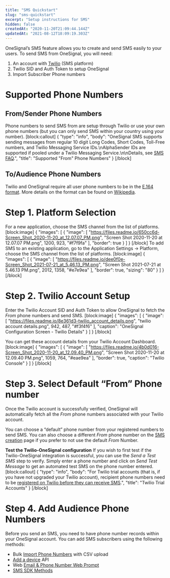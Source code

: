 ```yaml
---
title: "SMS Quickstart"
slug: "sms-quickstart"
excerpt: "Setup instructions for SMS"
hidden: false
createdAt: "2020-11-20T21:09:44.144Z"
updatedAt: "2021-08-12T18:09:19.303Z"
---
```

OneSignal’s SMS feature allows you to create and send SMS easily to your users. To send SMS from OneSignal, you will need:
1. An account with [Twilio](https://www.twilio.com/) (SMS platform)
2. Twilio SID and Auth Token to setup OneSignal
3. Import Subscriber Phone numbers

# Supported Phone Numbers

## From/Sender Phone Numbers

Phone numbers to send SMS from are setup through Twilio or use your own phone numbers (but you can only send SMS within your country using your number).
[block:callout]
{
  "type": "info",
  "body": "OneSignal SMS supports sending messages from regular 10 digit Long Codes, Short Codes, Toll-Free numbers, and Twilio Messaging Service IDs.\nAlphaSender IDs are supported if pooled under a Twilio Messaging Service.\n\nDetails, see [SMS FAQ](doc:sms-faq#what-is-a-long-code-short-code-toll-free-alphanumeric-sender-id-and-messaging-service).",
  "title": "Supported \"From\" Phone Numbers"
}
[/block]
## To/Audience Phone Numbers

Twilio and OneSignal require all user phone numbers to be in the [E.164 format](https://documentation.onesignal.com/docs/sms-faq#what-is-the-e164-format). More details on the format can be found on [Wikipedia](https://en.wikipedia.org/wiki/E.164).

# Step 1. Platform Selection
For a new application, choose the SMS channel from the list of platforms.
[block:image]
{
  "images": [
    {
      "image": [
        "https://files.readme.io/650cc6d-Screen_Shot_2020-11-20_at_12.07.07_PM.png",
        "Screen Shot 2020-11-20 at 12.07.07 PM.png",
        1200,
        923,
        "#f7f9fa"
      ],
      "border": true
    }
  ]
}
[/block]
To add SMS to an existing application, go to the Application Settings → Platform, choose the SMS channel from the list of platforms.
[block:image]
{
  "images": [
    {
      "image": [
        "https://files.readme.io/dee0f0e-Screen_Shot_2021-07-21_at_5.46.13_PM.png",
        "Screen Shot 2021-07-21 at 5.46.13 PM.png",
        2012,
        1358,
        "#e7e9ea"
      ],
      "border": true,
      "sizing": "80"
    }
  ]
}
[/block]
# Step 2. Twilio Account Setup

Enter the Twilio Account SID and Auth Token to allow OneSignal to fetch the *From* phone numbers and send SMS. 
[block:image]
{
  "images": [
    {
      "image": [
        "https://files.readme.io/8e361d3-twilio_account_details.png",
        "twilio account details.png",
        942,
        487,
        "#f3f4f6"
      ],
      "caption": "OneSignal Configuration Screen - Twilio Details"
    }
  ]
}
[/block]

You can get these account details from your Twilio Account Dashboard. 
[block:image]
{
  "images": [
    {
      "image": [
        "https://files.readme.io/4b0d016-Screen_Shot_2020-11-20_at_12.09.40_PM.png",
        "Screen Shot 2020-11-20 at 12.09.40 PM.png",
        1059,
        764,
        "#eae9ea"
      ],
      "border": true,
      "caption": "Twilio Console"
    }
  ]
}
[/block]
# Step 3. Select Default “From” Phone number

Once the Twilio account is successfully verified, OneSignal will automatically fetch all the *From* phone numbers associated with your Twilio account.

You can choose a “default” phone number from your registered numbers to send SMS. You can also choose a different *From* phone number on the [SMS creation](https://documentation.onesignal.com/docs/sending-sms-messages) page if you prefer to not use the default *From* Number.

**Test the Twilio-OneSignal configuration**
If you wish to first test if the Twilio-OneSignal integration is successful, you can use the *Send a Test SMS* step to verify. Simply enter a phone number and click on *Send Test Message* to get an automated test SMS on the phone number entered.
[block:callout]
{
  "type": "info",
  "body": "For Twilio trial accounts (that is, if you have not upgraded your Twilio account), recipient phone numbers need to be [registered on Twilio before they can receive SMS](https://www.twilio.com/docs/usage/tutorials/how-to-use-your-free-trial-account).",
  "title": "Twilio Trial Accounts"
}
[/block]
# Step 4. Add Audience Phone Numbers

Before you send an SMS, you need to have phone number records within your OneSignal account. You can add SMS subscribers using the following methods:
- Bulk [Import Phone Numbers](doc:import-phone-numbers) with CSV upload
- [Add a device](ref:add-a-device) API
- Web [Email & Phone Number Web Prompt](doc:email-phone-number-web-prompt) 
- [SMS SDK Methods](doc:sms-sdk-methods)